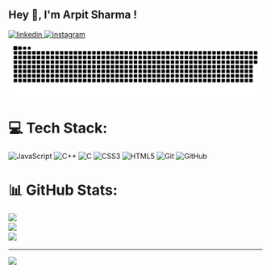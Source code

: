 ## Hey 👋, I'm Arpit Sharma !

<a href="https://www.linkedin.com/in/arpitsharma6105/" target="_blank">
<img src=https://img.shields.io/badge/linkedin-%231E77B5.svg?&style=for-the-badge&logo=linkedin&logoColor=white alt=linkedin style="margin-bottom: 5px;" />
</a>
<a href="https://instagram.com/arpitsharma2.0" target="_blank">
<img src=https://img.shields.io/badge/instagram-%23000000.svg?&style=for-the-badge&logo=instagram&logoColor=white alt=instagram style="margin-bottom: 5px;" />
</a>


<picture>
  <source media="(prefers-color-scheme: dark)" srcset="https://raw.githubusercontent.com/arpitsharma1947/arpitsharma1947/output/github-snake-dark.svg" />
  <source media="(prefers-color-scheme: light)" srcset="https://raw.githubusercontent.com/arpitsharma1947/arpitsharma1947/output/github-snake.svg" />
  <img alt="github-snake" src="github-snake.svg" />
</picture>


# 💻 Tech Stack:
![JavaScript](https://img.shields.io/badge/javascript-%23323330.svg?style=for-the-badge&logo=javascript&logoColor=%23F7DF1E) ![C++](https://img.shields.io/badge/c++-%2300599C.svg?style=for-the-badge&logo=c%2B%2B&logoColor=white) ![C](https://img.shields.io/badge/c-%2300599C.svg?style=for-the-badge&logo=c&logoColor=white) ![CSS3](https://img.shields.io/badge/css3-%231572B6.svg?style=for-the-badge&logo=css3&logoColor=white) ![HTML5](https://img.shields.io/badge/html5-%23E34F26.svg?style=for-the-badge&logo=html5&logoColor=white) ![Git](https://img.shields.io/badge/git-%23F05033.svg?style=for-the-badge&logo=git&logoColor=white) ![GitHub](https://img.shields.io/badge/github-%23121011.svg?style=for-the-badge&logo=github&logoColor=white)
# 📊 GitHub Stats:
![](https://github-readme-stats.vercel.app/api?username=arpitsharma1947&theme=monokai&hide_border=false&include_all_commits=true&count_private=true)<br/>
![](https://nirzak-streak-stats.vercel.app/?user=arpitsharma1947&theme=monokai&hide_border=false)<br/>
![](https://github-readme-stats.vercel.app/api/top-langs/?username=arpitsharma1947&theme=monokai&hide_border=false&include_all_commits=true&count_private=true&layout=compact)

---
[![](https://visitcount.itsvg.in/api?id=arpitsharma1947&icon=0&color=0)](https://visitcount.itsvg.in)

<!-- Proudly created with GPRM ( https://gprm.itsvg.in ) -->
